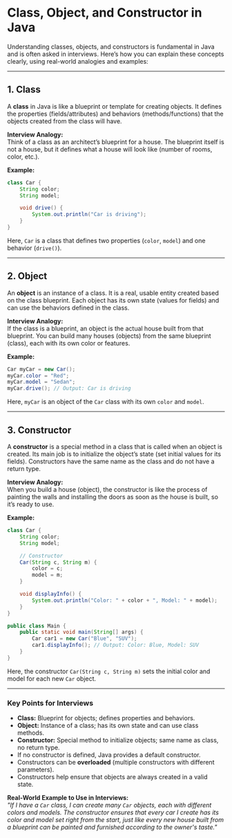 # Class, Object, and Constructor in Java

Understanding classes, objects, and constructors is fundamental in Java and is often asked in interviews. Here’s how you can explain these concepts clearly, using real-world analogies and examples:

---

## 1. Class

A **class** in Java is like a blueprint or template for creating objects. It defines the properties (fields/attributes) and behaviors (methods/functions) that the objects created from the class will have.

**Interview Analogy:**  
Think of a class as an architect’s blueprint for a house. The blueprint itself is not a house, but it defines what a house will look like (number of rooms, color, etc.).

**Example:**
```java
class Car {
    String color;
    String model;

    void drive() {
        System.out.println("Car is driving");
    }
}
```
Here, `Car` is a class that defines two properties (`color`, `model`) and one behavior (`drive()`).

---

## 2. Object

An **object** is an instance of a class. It is a real, usable entity created based on the class blueprint. Each object has its own state (values for fields) and can use the behaviors defined in the class.

**Interview Analogy:**  
If the class is a blueprint, an object is the actual house built from that blueprint. You can build many houses (objects) from the same blueprint (class), each with its own color or features.

**Example:**
```java
Car myCar = new Car();
myCar.color = "Red";
myCar.model = "Sedan";
myCar.drive(); // Output: Car is driving
```
Here, `myCar` is an object of the `Car` class with its own `color` and `model`.

---

## 3. Constructor

A **constructor** is a special method in a class that is called when an object is created. Its main job is to initialize the object’s state (set initial values for its fields). Constructors have the same name as the class and do not have a return type.

**Interview Analogy:**  
When you build a house (object), the constructor is like the process of painting the walls and installing the doors as soon as the house is built, so it’s ready to use.

**Example:**
```java
class Car {
    String color;
    String model;

    // Constructor
    Car(String c, String m) {
        color = c;
        model = m;
    }

    void displayInfo() {
        System.out.println("Color: " + color + ", Model: " + model);
    }
}

public class Main {
    public static void main(String[] args) {
        Car car1 = new Car("Blue", "SUV");
        car1.displayInfo(); // Output: Color: Blue, Model: SUV
    }
}
```
Here, the constructor `Car(String c, String m)` sets the initial color and model for each new `Car` object.

---

### Key Points for Interviews

- **Class:** Blueprint for objects; defines properties and behaviors.
- **Object:** Instance of a class; has its own state and can use class methods.
- **Constructor:** Special method to initialize objects; same name as class, no return type.
- If no constructor is defined, Java provides a default constructor.
- Constructors can be **overloaded** (multiple constructors with different parameters).
- Constructors help ensure that objects are always created in a valid state.

**Real-World Example to Use in Interviews:**  
*"If I have a `Car` class, I can create many `Car` objects, each with different colors and models. The constructor ensures that every car I create has its color and model set right from the start, just like every new house built from a blueprint can be painted and furnished according to the owner's taste."*
